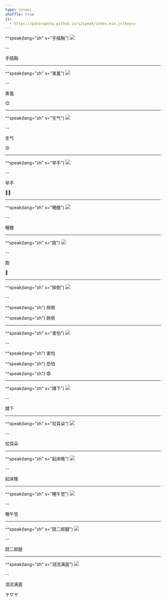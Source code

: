 ```yaml
---
type: reveal
shuffle: true
js:
  - https://patarapolw.github.io/s2speak/index.min.js?key=x
---
```


^^speak(lang="zh" s="手插胸") ![](https://cdn.clickme.net/Gallery/2014/07/04/58af3970ecc143f6c004ce7a544335b7.jpg)

--

手插胸

---

^^speak(lang="zh" s="害羞") ![](https://www.fun01.cc/ups/227/post/600x314/5aa67a45eed3585.jpg)

--

害羞

😊

---

^^speak(lang="zh" s="生气") ![](https://pic3.zhimg.com/v2-a10ccfbeedb9ef03d166dd266afa02d1_1200x500.jpg)

--

生气

😡

---

^^speak(lang="zh" s="举手") ![](http://pic.616pic.com/ys_bnew_img/00/12/24/HVNTqfW6hs.jpg)

--

举手

🙋‍♂️

---

^^speak(lang="zh" s="睡醒") ![](http://img95.699pic.com/photo/50068/3811.jpg_wh860.jpg)

--

睡醒

---

^^speak(lang="zh" s="跑") ![](http://cw1.tw/CH/images/channel_master/8d95b303-29e3-4ef7-a59c-440a8eb08f31.jpg)

--

跑

🏃

---

^^speak(lang="zh" s="摔倒") ![](http://www.nongli.net/img/20161208160226235.jpg)

--

^^speak(lang="zh") 摔倒

^^speak(lang="zh") 跌倒

---

^^speak(lang="zh" s="害怕") ![](http://5b0988e595225.cdn.sohucs.com/images/20181227/26b3c1e0872e40e1862ccb94a2319e6d.png)

--

^^speak(lang="zh") 害怕

^^speak(lang="zh") 恐怕

^^speak(lang="zh") 😨

---

^^speak(lang="zh" s="蹲下") ![](https://gss0.baidu.com/-Po3dSag_xI4khGko9WTAnF6hhy/zhidao/pic/item/3b87e950352ac65c63c8be11fbf2b21192138a87.jpg)

--

蹲下

---

^^speak(lang="zh" s="咬耳朵") ![](http://m.tztzc.com/files/2017/9/20/29-480009400917-a.jpg)

--

咬耳朵

---

^^speak(lang="zh" s="起床晚") ![](https://encrypted-tbn0.gstatic.com/images?q=tbn:ANd9GcS_oMAWOQ9BhnfmNOAIfnw-JYkWzEbrPAVLp2SOxo59jYpFw-riVQ)

--

起床晚

---

^^speak(lang="zh" s="睡午觉") ![](https://n.sinaimg.cn/sinacn10111/354/w1280h674/20190906/32ef-ieftthx6713905.jpg)

--

睡午觉

---

^^speak(lang="zh" s="跷二郎腿") ![](https://pic1.zhimg.com/v2-5b7e01f3714b9a99e7f91e4dc4f75540_b.jpg)

--

跷二郎腿

---

^^speak(lang="zh" s="泪流满面") ![](http://www.bqmao.com/hahafile/images/2364.jpg)

--

泪流满面

〒▽〒
